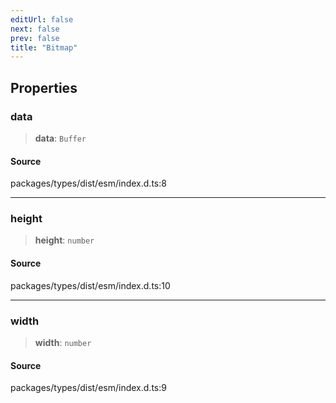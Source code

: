 ```yaml
---
editUrl: false
next: false
prev: false
title: "Bitmap"
---
```


## Properties

### data

> **data**: `Buffer`

#### Source

packages/types/dist/esm/index.d.ts:8

***

### height

> **height**: `number`

#### Source

packages/types/dist/esm/index.d.ts:10

***

### width

> **width**: `number`

#### Source

packages/types/dist/esm/index.d.ts:9
